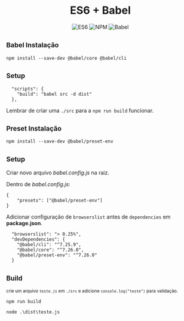 <h1 align="center">ES6 + Babel</h1>

<p align=center>
    <img src="https://img.shields.io/badge/javascript-es6-8A2BE2" alt="ES6">
    </img> 
    <img src="https://img.shields.io/badge/npm-v10.8.1-F52E42" alt="NPM">
    </img> 
    <img src="https://img.shields.io/badge/babel-v7.26.0-orange?logo=babel" alt="Babel">
    </img> 
</p>

## <sup>Babel Instalação</sup>

```
npm install --save-dev @babel/core @babel/cli
```


## <sup>Setup</sup>

```
  "scripts": {
    "build": "babel src -d dist"
  },
```

Lembrar de criar uma ```./src``` para a ```npm run build``` funcionar.

## <sup>Preset Instalação</sup>

```
npm install --save-dev @babel/preset-env
```

## <sup>Setup</sup>

Criar novo arquivo _babel.config.js_ na raiz.

Dentro de _babel.config.js_:

```
{
    "presets": ["@babel/preset-env"]
}
```
Adicionar configuração de ```browserslist``` antes de ```dependencies``` em __package.json__.

```
  "browserslist": "> 0.25%",
  "devDependencies": {
    "@babel/cli": "^7.25.9",
    "@babel/core": "^7.26.0",
    "@babel/preset-env": "^7.26.0"
  }
```

## <sup>Build</sup>

<sup>crie um arquivo ```teste.js``` em ```./src``` e adicione ```console.log("teste")``` para validação.<sup>


```
npm run build
```

```
node .\dist\teste.js
```





